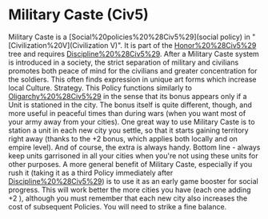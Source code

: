 # Military Caste (Civ5)

Military Caste is a [Social%20policies%20%28Civ5%29](social policy) in "[Civilization%20V](Civilization V)". It is part of the [Honor%20%28Civ5%29](Honor) tree and requires [Discipline%20%28Civ5%29](Discipline).
After a Military Caste system is introduced in a society, the strict separation of military and civilians promotes both peace of mind for the civilians and greater concentration for the soldiers. This often finds expression in unique art forms which increase local Culture.
Strategy.
This Policy functions similarly to [Oligarchy%20%28Civ5%29](Oligarchy) in the sense that its bonus appears only if a Unit is stationed in the city. The bonus itself is quite different, though, and more useful in peaceful times than during wars (when you want most of your army away from your cities).
One great way to use Military Caste is to station a unit in each new city you settle, so that it starts gaining territory right away (thanks to the +2 bonus, which applies both locally and on empire level). And of course, the extra is always handy. Bottom line - always keep units garrisoned in all your cities when you're not using these units for other purposes.
A more general benefit of Military Caste, especially if you rush it (taking it as a third Policy immediately after [Discipline%20%28Civ5%29](Discipline)) is to use it as an early game booster for social progress. This will work better the more cities you have (each one adding +2 ), although you must remember that each new city also increases the cost of subsequent Policies. You will need to strike a fine balance.